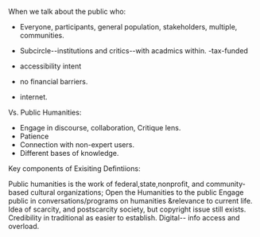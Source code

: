 When we talk about the public who:

- Everyone, participants, general population, stakeholders, multiple, communities.

- Subcircle--institutions and critics--with acadmics within. 
-tax-funded
- accessibility intent 
- no financial barriers.
- internet.

Vs. Public Humanities: 
- Engage in discourse, collaboration, Critique lens.
- Patience
- Connection with non-expert users.
- Different bases of knowledge.


Key components of Exisiting Defintiions:

Public humanities is the work of federal,state,nonprofit, and community-based cultural organizations;
Open the Humanities to the public
Engage public in conversations/programs on humanities &relevance to current life.
Idea of scarcity, and postscarcity society, but copyright issue still exists. 
Credibility in traditional as easier to establish. 
Digital-- info access and overload. 



